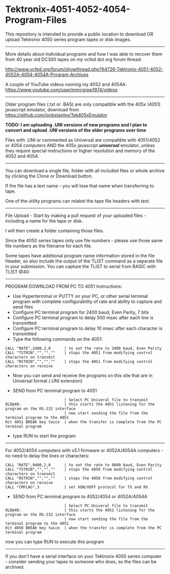 # Tektronix-4051-4052-4054-Program-Files

This repository is intended to provide a public location to download OR upload Tektronix 4050 series program tapes or disk images.
**************
More details about individual programs and how I was able to recover them from 40 year old DC300 tapes on my vcfed dot org forum thread:

http://www.vcfed.org/forum/showthread.php?64726-Tektronix-4051-4052-4052A-4054-4054A-Program-Archives

A couple of YouTube videos running my 4052 and 4054A:
https://www.youtube.com/user/mmcgraw1974/videos
*********
Older program files (.txt or .BAS) are only compatible with the 405x (4051) javascript emulator, download from https://github.com/jonbstanley/Tek405xEmulator


**TODO: I am uploading .UNI versions of new programs and I plan to convert and upload .UNI versions of the older programs over time**

Files with .UNI or commented as Universal are compatible with 4051/4052 or 4054 computers AND the 405x javascript **_universal_** emulator, unless they require special instructions or higher resolution and memory of the 4052 and 4054.
***********
You can download a single file, folder with all included files or whole archive by clicking the Clone or Download button.

If the file has a text name - you will lose that name when transferring to tape.

One of the utility programs can relabel the tape file headers with text.
*******************************

File Upload - Start by making a pull request of your uploaded files - including a name for the tape or disk.

I will then create a folder containing those files.

Since the 4050 series tapes only use file numbers - please use those same file numbers as the filename for each file.

Some tapes have additional program name information stored in the file Header, so also include the output of the TLIST command as a separate file in your submission.  You can capture the TLIST to serial from BASIC with TLIST @40:
*****
PROGRAM DOWNLOAD FROM PC TO 4051 Instructions:

- Use Hyperterminal or PUTTY on your PC, or other serial terminal program with complete configurability of rate and ability to capture and send files
- Configure PC terminal program for 2400 baud, Even Parity, 7 bits
- Configure PC terminal program to delay 500 msec after each line is transmitted
- Configure PC terminal program to delay 10 msec after each character is transmitted
- Type the following commands on the 4051:
```
CALL "RATE",2400,2,0      | to set the rate to 2400 baud, Even Parity
CALL "TSTRIN","","",""    | stops the 4051 from modifying control characters on transmit
CALL "RSTRIN","","",""    | stops the 4051 from modifying control characters on receive
```
- Now you can send and receive the programs on this site that are in Universal format (.UNI extension)

- SEND from PC terminal program to 4051
```
                          | Select PC Univeral file to transmit
OLD@40:                   | this starts the 4051 listening for the program on the RS-232 interface
                          | now start sending the file from the terminal program to the 4051
Hit 4051 BREAK key twice  | when the transfer is complete from the PC terminal program
```
- type RUN to start the program
******

For 4052/4054 computers with v5.1 firmware or 4052A/4054A computers - no need to delay the lines or characters:
```
CALL "RATE",9400,2,0      | to set the rate to 9600 baud, Even Parity
CALL "TSTRIN","","",""    | stops the 4050 from modifying control characters on transmit
CALL "RSTRIN","","",""    | stops the 4050 from modifying control characters on receive
CALL "CMFLAG",3           | set XON/XOFF protocol for TX and RX
```
- SEND from PC terminal program to 4052/4054 or 4052A/4054A
```
                          | Select PC Univeral file to transmit
OLD@40:                   | this starts the 4051 listening for the program on the RS-232 interface
                          | now start sending the file from the terminal program to the 4051
Hit 4050 BREAK key twice  | when the transfer is complete from the PC terminal program
```
now you can type RUN to execute this program

***********
If you don't have a serial interface on your Tektronix 4050 series computer - consider sending your tapes to someone who does, so the files can be archived.
